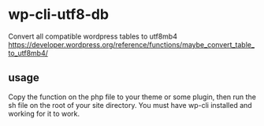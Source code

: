 # wp-cli-utf8-db
Convert all compatible wordpress tables to utf8mb4
https://developer.wordpress.org/reference/functions/maybe_convert_table_to_utf8mb4/

## usage

Copy the function on the php file to your theme or some plugin, then run the sh file on the root of your site directory.
You must have wp-cli installed and working for it to work.

